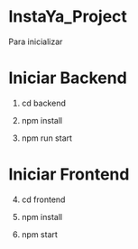 # InstaYa_Project

Para inicializar

# Iniciar Backend

1. cd backend

2. npm install

3. npm run start

# Iniciar Frontend

4. cd frontend

5. npm install

6. npm start
